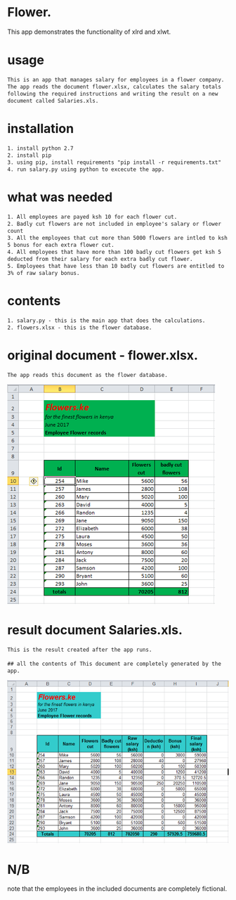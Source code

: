 # Flower.

This app demonstrates the functionality of xlrd and xlwt.

# usage
	This is an app that manages salary for employees in a flower company.
	The app reads the document flower.xlsx, calculates the salary totals following the required instructions and writing the result on a new document called Salaries.xls.

# installation
	1. install python 2.7
	2. install pip
	3. using pip, install requirements "pip install -r requirements.txt"
	4. run salary.py using python to excecute the app.


# what was needed
	1. All employees are payed ksh 10 for each flower cut.
	2. Badly cut flowers are not included in employee's salary or flower count
	3. All the employees that cut more than 5000 flowers are intled to ksh 5 bonus for each extra flower cut.
	4. All employees that have more than 100 badly cut flowers get ksh 5 deducted from their salary for each extra badly cut flower.
	5. Employees that have less than 10 badly cut flowers are entitled to 3% of raw salary bonus.

# contents
	1. salary.py - this is the main app that does the calculations.
	2. flowers.xlsx - this is the flower database.
# original document - flower.xlsx.

	The app reads this document as the flower database.
![flower.xlsx screenshot](screen_shots/flower.PNG?raw=true "")


# result document Salaries.xls.

	This is the result created after the app runs.
	
	## all the contents of This document are completely generated by the app. 
![result.xls screenshot](screen_shots/result.PNG?raw=true "")

# N/B
note that the employees in the included documents are completely fictional.
